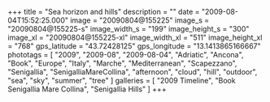 +++
title = "Sea horizon and hills"
description = ""
date = "2009-08-04T15:52:25.000"
image = "20090804@155225"
image_s = "20090804@155225-s"
image_width_s = "199"
image_height_s = "300"
image_xl = "20090804@155225-xl"
image_width_xl = "511"
image_height_xl = "768"
gps_latitude = "43.72428125"
gps_longitude = "13.1413865166667"
phototags = [ "2009", "2009-08", "2009-08-04", "Adriatic", "Ancona", "Book", "Europe", "Italy", "Marche", "Mediterranean", "Scapezzano", "Senigallia", "SenigalliaMareCollina", "afternoon", "cloud", "hill", "outdoor", "sea", "sky", "summer", "tree" ]
galleries = [ "2009 Timeline", "Book Senigallia Mare Collina", "Senigallia Hills" ]
+++
